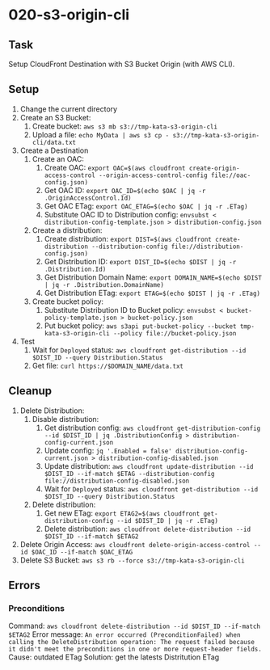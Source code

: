 # 020-s3-origin-cli

## Task
Setup CloudFront Destination with S3 Bucket Origin (with AWS CLI).

## Setup
1. Change the current directory
2. Create an S3 Bucket:
    1. Create bucket: `aws s3 mb s3://tmp-kata-s3-origin-cli`
    2. Upload a file: `echo MyData | aws s3 cp - s3://tmp-kata-s3-origin-cli/data.txt`
2. Create a Destination
    1. Create an OAC:
        1. Create OAC: `export OAC=$(aws cloudfront create-origin-access-control --origin-access-control-config file://oac-config.json)`
        2. Get OAC ID: `export OAC_ID=$(echo $OAC | jq -r .OriginAccessControl.Id)`
        3. Get OAC ETag: `export OAC_ETAG=$(echo $OAC | jq -r .ETag)`
        4. Substitute OAC ID to Distribution config: `envsubst < distribution-config-template.json > distribution-config.json`
    2. Create a distribution: 
        1. Create distribution: `export DIST=$(aws cloudfront create-distribution --distribution-config file://distribution-config.json)`
        2. Get Distribution ID: `export DIST_ID=$(echo $DIST | jq -r .Distribution.Id)`
        3. Get Distribution Domain Name: `export DOMAIN_NAME=$(echo $DIST | jq -r .Distribution.DomainName)`
        4. Get Distribution ETag: `export ETAG=$(echo $DIST | jq -r .ETag)`
    3. Create bucket policy: 
        1. Substitute Distribution ID to Bucket policy: `envsubst < bucket-policy-template.json > bucket-policy.json`
        2. Put bucket policy: `aws s3api put-bucket-policy --bucket tmp-kata-s3-origin-cli --policy file://bucket-policy.json` 
4. Test
    1. Wait for `Deployed` status: `aws cloudfront get-distribution --id $DIST_ID --query Distribution.Status`
    2. Get file: `curl https://$DOMAIN_NAME/data.txt`

## Cleanup
1. Delete Distribution: 
    1. Disable distribution:
        1. Get distribution config: `aws cloudfront get-distribution-config --id $DIST_ID | jq .DistributionConfig > distribution-config-current.json`
        2. Update config: `jq '.Enabled = false' distribution-config-current.json > distribution-config-disabled.json`
        2. Update distribution: `aws cloudfront update-distribution --id $DIST_ID --if-match $ETAG --distribution-config file://distribution-config-disabled.json`
        4. Wait for `Deployed` status: `aws cloudfront get-distribution --id $DIST_ID --query Distribution.Status`
    2. Delete distribution: 
        1. Get new ETag: `export ETAG2=$(aws cloudfront get-distribution-config --id $DIST_ID | jq -r .ETag)`
        2. Delete distribution: `aws cloudfront delete-distribution --id $DIST_ID --if-match $ETAG2`
2. Delete Origin Access: `aws cloudfront delete-origin-access-control --id $OAC_ID --if-match $OAC_ETAG`
3. Delete S3 Bucket: `aws s3 rb --force s3://tmp-kata-s3-origin-cli`

## Errors
### Preconditions
Command: `aws cloudfront delete-distribution --id $DIST_ID --if-match $ETAG2`
Error message: `An error occurred (PreconditionFailed) when calling the DeleteDistribution operation: The request failed because it didn't meet the preconditions in one or more request-header fields.`
Cause: outdated ETag
Solution: get the latests Distritution ETag
